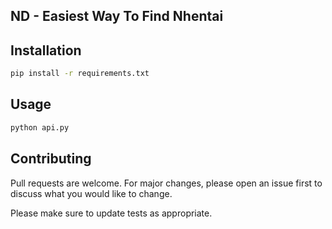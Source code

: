 ## ND - Easiest Way To Find Nhentai

## Installation

```bash
pip install -r requirements.txt
```

## Usage

```python
python api.py
```

## Contributing

Pull requests are welcome. For major changes, please open an issue first to discuss what you would like to change.

Please make sure to update tests as appropriate.
